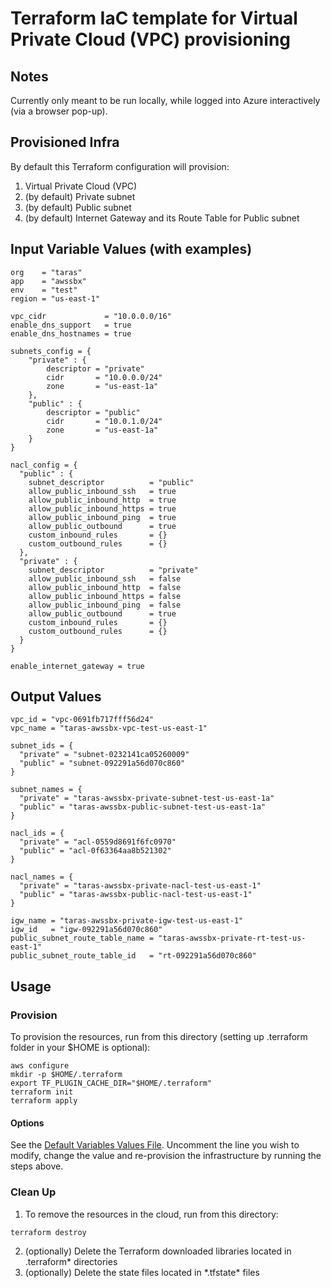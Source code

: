 # Terraform IaC template for Virtual Private Cloud (VPC) provisioning

## Notes
Currently only meant to be run locally, while logged into Azure interactively (via a browser pop-up).

## Provisioned Infra

By default this Terraform configuration will provision:
1. Virtual Private Cloud (VPC)
2. (by default) Private subnet
3. (by default) Public subnet
4. (by default) Internet Gateway and its Route Table for Public subnet

## Input Variable Values (with examples)

```
org    = "taras"
app    = "awssbx"
env    = "test"
region = "us-east-1"

vpc_cidr             = "10.0.0.0/16"
enable_dns_support   = true
enable_dns_hostnames = true

subnets_config = {
    "private" : {
        descriptor = "private"
        cidr       = "10.0.0.0/24"
        zone       = "us-east-1a"
    },
    "public" : {
        descriptor = "public"
        cidr       = "10.0.1.0/24"
        zone       = "us-east-1a"
    }
}

nacl_config = {
  "public" : {
    subnet_descriptor          = "public"
    allow_public_inbound_ssh   = true
    allow_public_inbound_http  = true
    allow_public_inbound_https = true
    allow_public_inbound_ping  = true
    allow_public_outbound      = true
    custom_inbound_rules       = {}
    custom_outbound_rules      = {}
  },
  "private" : {
    subnet_descriptor          = "private"
    allow_public_inbound_ssh   = false
    allow_public_inbound_http  = false
    allow_public_inbound_https = false
    allow_public_inbound_ping  = false
    allow_public_outbound      = true
    custom_inbound_rules       = {}
    custom_outbound_rules      = {}
  }
}

enable_internet_gateway = true
```

## Output Values
```
vpc_id = "vpc-0691fb717fff56d24"
vpc_name = "taras-awssbx-vpc-test-us-east-1"

subnet_ids = {
  "private" = "subnet-0232141ca05260009"
  "public" = "subnet-092291a56d070c860"
}

subnet_names = {
  "private" = "taras-awssbx-private-subnet-test-us-east-1a"
  "public" = "taras-awssbx-public-subnet-test-us-east-1a"
}

nacl_ids = {
  "private" = "acl-0559d8691f6fc0970"
  "public" = "acl-0f63364aa8b521302"
}

nacl_names = {
  "private" = "taras-awssbx-private-nacl-test-us-east-1"
  "public" = "taras-awssbx-public-nacl-test-us-east-1"
}

igw_name = "taras-awssbx-private-igw-test-us-east-1"
igw_id   = "igw-092291a56d070c860"
public_subnet_route_table_name = "taras-awssbx-private-rt-test-us-east-1"
public_subnet_route_table_id   = "rt-092291a56d070c860"
```

## Usage

### Provision

To provision the resources, run from this directory (setting up .terraform folder in your $HOME is optional):
```
aws configure
mkdir -p $HOME/.terraform
export TF_PLUGIN_CACHE_DIR="$HOME/.terraform"
terraform init
terraform apply
```

#### Options
See the [Default Variables Values File](./default.auto.tfvars). Uncomment the line you wish to modify, change the value and re-provision the infrastructure by running the steps above.

### Clean Up
1. To remove the resources in the cloud, run from this directory:
```
terraform destroy
```
2. (optionally) Delete the Terraform downloaded libraries located in .terraform* directories
3. (optionally) Delete the state files located in \*.tfstate\* files
